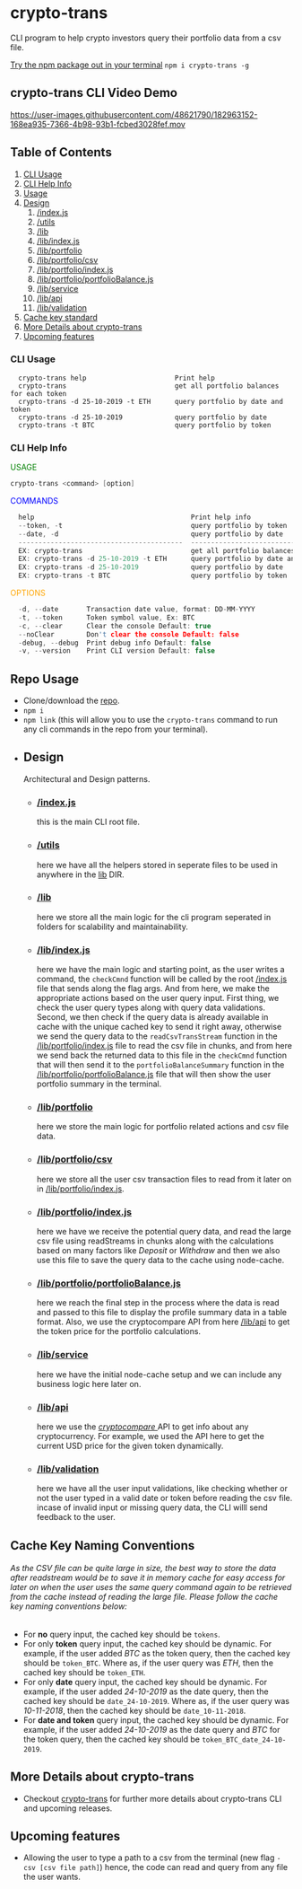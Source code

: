 # crypto-trans

CLI program to help crypto investors query their portfolio data from a csv file.

[Try the npm package out in your terminal](https://www.npmjs.com/package/crypto-trans) `npm i crypto-trans -g`

## crypto-trans CLI Video Demo

https://user-images.githubusercontent.com/48621790/182963152-168ea935-7366-4b98-93b1-fcbed3028fef.mov

## Table of Contents

1. [CLI Usage](#CLI-Usage)
2. [CLI Help Info](#CLI-Help-Info)
3. [Usage](#Repo-Usage)
4. [Design](#Design)
    1. [/index.js](/index.js)
    2. [/utils](/utils)
    3. [/lib](/lib)
    4. [/lib/index.js](/lib/index.js)
    5. [/lib/portfolio](/lib/portfolio)
    6. [/lib/portfolio/csv](/lib/portfolio/csv)
    7. [/lib/portfolio/index.js](/lib/portfolio/index.js)
    8. [/lib/portfolio/portfolioBalance.js](/lib/portfolio/portfolioBalance.js)
    9. [/lib/service](/lib/service)
    10. [/lib/api](/lib/api)
    11. [/lib/validation](/lib/validation)
5. [Cache key standard](#Cache-Key-Naming-Conventions)
6. [More Details about crypto-trans](#More-Details-about-crypto-trans)
7. [Upcoming features](#Upcoming-features)

### CLI Usage

```
  crypto-trans help                      Print help
  crypto-trans                           get all portfolio balances for each token
  crypto-trans -d 25-10-2019 -t ETH      query portfolio by date and token
  crypto-trans -d 25-10-2019             query portfolio by date
  crypto-trans -t BTC                    query portfolio by token
```

### CLI Help Info

<span style="color:green">
USAGE
</span>

```c
crypto-trans <command> [option]
```

<span style="color:blue">
COMMANDS
</span>

```c
  help                                       Print help info
  --token, -t                                query portfolio by token
  --date, -d                                 query portfolio by date
  -----------------------------------------  ---------------------------------------
  EX: crypto-trans                           get all portfolio balances for each token
  EX: crypto-trans -d 25-10-2019 -t ETH      query portfolio by date and token
  EX: crypto-trans -d 25-10-2019             query portfolio by date
  EX: crypto-trans -t BTC                    query portfolio by token
```

<span style="color:orange">
OPTIONS
</span>

```c
  -d, --date       Transaction date value, format: DD-MM-YYYY
  -t, --token      Token symbol value, Ex: BTC
  -c, --clear      Clear the console Default: true
  --noClear        Don't clear the console Default: false
  -debug, --debug  Print debug info Default: false
  -v, --version    Print CLI version Default: false
```

## Repo Usage

-   Clone/download the [repo](https://github.com/AmmarAlkhooly98/crypto-trans).
-   `npm i`
-   `npm link` (this will allow you to use the `crypto-trans` command to run any cli commands in the repo from your terminal).

*   ## Design
    Architectural and Design patterns.
    -   ### [/index.js](/index.js)
        this is the main CLI root file.
    -   ### [/utils](/utils)
        here we have all the helpers stored in seperate files to be used in anywhere in the [lib](/lib/) DIR.
    -   ### [/lib](/lib)
        here we store all the main logic for the cli program seperated in folders for scalability and maintainability.
    -   ### [/lib/index.js](/lib/index.js)
        here we have the main logic and starting point, as the user writes a command, the `checkCmnd` function will be called by the root [/index.js](/index.js) file that sends along the flag args. And from here, we make the appropriate actions based on the user query input. First thing, we check the user query types along with query data validations. Second, we then check if the query data is already available in cache with the unique cached key to send it right away, otherwise we send the query data to the `readCsvTransStream` function in the [/lib/portfolio/index.js](/lib/portfolio/index.js) file to read the csv file in chunks, and from here we send back the returned data to this file in the `checkCmnd` function that will then send it to the `portfolioBalanceSummary` function in the [/lib/portfolio/portfolioBalance.js](/lib/portfolio/portfolioBalance.js) file that will then show the user portfolio summary in the terminal.
    -   ### [/lib/portfolio](/lib/portfolio)
        here we store the main logic for portfolio related actions and csv file data.
    -   ### [/lib/portfolio/csv](lib/portfolio/csv/)
        here we store all the user csv transaction files to read from it later on in [/lib/portfolio/index.js](/lib/portfolio/index.js).
    -   ### [/lib/portfolio/index.js](/lib/portfolio/index.js)
        here we have we receive the potential query data, and read the large csv file using readStreams in chunks along with the calculations based on many factors like _Deposit_ or _Withdraw_ and then we also use this file to save the query data to the cache using node-cache.
    -   ### [/lib/portfolio/portfolioBalance.js](/lib/portfolio/portfolioBalance.js)
        here we reach the final step in the process where the data is read and passed to this file to display the profile summary data in a table format. Also, we use the cryptocompare API from here [/lib/api](/lib/api) to get the token price for the portfolio calculations.
    -   ### [/lib/service](/lib/service)
        here we have the initial node-cache setup and we can include any business logic here later on.
    -   ### [/lib/api](/lib/api)
        here we use the [_cryptocompare_ ](https://min-api.cryptocompare.com/documentation) API to get info about any cryptocurrency. For example, we used the API here to get the current USD price for the given token dynamically.
    -   ### [/lib/validation](/lib/validation)
        here we have all the user input validations, like checking whether or not the user typed in a valid date or token before reading the csv file. incase of invalid input or missing query data, the CLI willl send feedback to the user.

## Cache Key Naming Conventions

###### As the CSV file can be quite large in size, the best way to store the data after readstream would be to save it in memory cache for easy access for later on when the user uses the same query command again to be retrieved from the cache instead of reading the large file. Please follow the cache key naming conventions below:

-   For **no** query input, the cached key should be `tokens`.
-   For only **token** query input, the cached key should be dynamic. For example, if the user added _BTC_ as the token query, then the cached key should be `token_BTC`. Where as, if the user query was _ETH_, then the cached key should be `token_ETH`.
-   For only **date** query input, the cached key should be dynamic. For example, if the user added _24-10-2019_ as the date query, then the cached key should be `date_24-10-2019`. Where as, if the user query was _10-11-2018_, then the cached key should be `date_10-11-2018`.
-   For **date and token** query input, the cached key should be dynamic. For example, if the user added _24-10-2019_ as the date query and _BTC_ for the token query, then the cached key should be `token_BTC_date_24-10-2019`.

## More Details about crypto-trans

-   Checkout [crypto-trans](https://www.npmjs.com/package/crypto-trans) for further more details about crypto-trans CLI and upcoming releases.

## Upcoming features

-   Allowing the user to type a path to a csv from the terminal (new flag `-csv [csv file path]`) hence, the code can read and query from any file the user wants.
